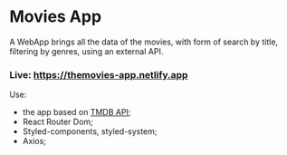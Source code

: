 # Movies App
A WebApp brings all the data of the movies, with form of search by title,
filtering by genres, using an external API.

### Live: https://themovies-app.netlify.app

Use:
- the app based on [TMDB API](https://www.themoviedb.org/documentation/api);
- React Router Dom;
- Styled-components, styled-system;
- Axios;
